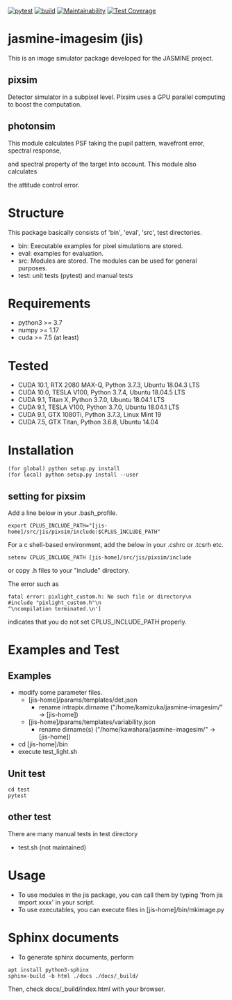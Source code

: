 [![pytest](https://github.com/JASMINE-Mission/jasmine-imagesim/actions/workflows/pytest.yml/badge.svg?branch=develop)](https://github.com/JASMINE-Mission/jasmine-imagesim/#)
[![build](https://github.com/JASMINE-Mission/jasmine-imagesim/actions/workflows/build.yml/badge.svg?branch=develop)](https://github.com/JASMINE-Mission/jasmine-imagesim/actions/workflows/build.yml)
[![Maintainability](https://api.codeclimate.com/v1/badges/6c68173a4da5ef19621c/maintainability)](https://codeclimate.com/github/JASMINE-Mission/jasmine-imagesim/maintainability)
[![Test Coverage](https://api.codeclimate.com/v1/badges/6c68173a4da5ef19621c/test_coverage)](https://codeclimate.com/github/JASMINE-Mission/jasmine-imagesim/test_coverage)

# jasmine-imagesim (jis)
This is an image simulator package developed for the JASMINE project.

## pixsim
Detector simulator in a subpixel level. Pixsim uses a GPU parallel computing to boost the computation.

## photonsim
This module calculates PSF taking the pupil pattern, wavefront error, spectral response, 

and spectral property of the target into account. This module also calculates

the attitude control error.

# Structure
This package basically consists of 'bin', 'eval', 'src', test directories.
- bin: Executable examples for pixel simulations are stored.
- eval: examples for evaluation.
- src: Modules are stored. The modules can be used for general purposes.
- test: unit tests (pytest) and manual tests

# Requirements
- python3 >= 3.7
- numpy >= 1.17
- cuda >= 7.5 (at least)

# Tested

- CUDA 10.1, RTX 2080 MAX-Q, Python 3.7.3,  Ubuntu 18.04.3 LTS
- CUDA 10.0, TESLA V100, Python 3.7.4, Ubuntu 18.04.5 LTS
- CUDA 9.1, Titan X, Python 3.7.0, Ubuntu 18.04.1 LTS
- CUDA 9.1, TESLA V100, Python 3.7.0, Ubuntu 18.04.1 LTS
- CUDA 9.1, GTX 1080Ti, Python 3.7.3, Linux Mint 19
- CUDA 7.5, GTX Titan, Python 3.6.8, Ubuntu 14.04

# Installation

```
(for global) python setup.py install
(for local) python setup.py install --user
```

## setting for pixsim
Add a line below in your .bash_profile.

```
export CPLUS_INCLUDE_PATH="[jis-home]/src/jis/pixsim/include:$CPLUS_INCLUDE_PATH"
```

For a c shell-based environment, add the below in your .cshrc or .tcsrh etc.
```
setenv CPLUS_INCLUDE_PATH [jis-home]/src/jis/pixsim/include
```
or copy .h files to your "include" directory.


The error such as 
```
fatal error: pixlight_custom.h: No such file or directory\n     #include "pixlight_custom.h"\n                                 ^\ncompilation terminated.\n']
```
indicates that you do not set CPLUS_INCLUDE_PATH properly.

# Examples and Test

## Examples

- modify some parameter files.
  - [jis-home]/params/templates/det.json
    - rename intrapix.dirname ("/home/kamizuka/jasmine-imagesim/" -> [jis-home])
  - [jis-home]/params/templates/variability.json
    - rename dirname(s) ("/home/kawahara/jasmine-imagesim/" -> [jis-home])
- cd [jis-home]/bin
- execute test_light.sh

## Unit test

```
cd test
pytest
```

## other test

There are many manual tests in test directory
- test.sh (not maintained)


# Usage
- To use modules in the jis package, you can call them by typing 'from jis import xxxx' in your script.
- To use executables, you can execute files in [jis-home]/bin/mkimage.py


# Sphinx documents
- To generate sphinx documents, perform

```
apt install python3-sphinx
sphinx-build -b html ./docs ./docs/_build/
```

Then, check docs/_build/index.html with your browser.
